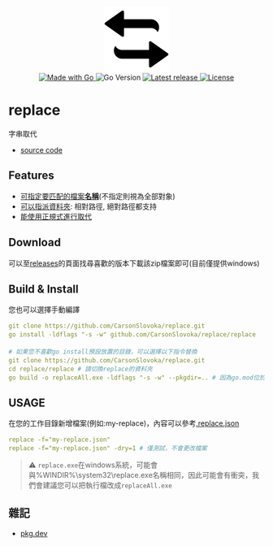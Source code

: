 <p align="center">
  <a href="asset/img/site/favicon.svg">
    <img alt="replace" src="asset/img/site/favicon.svg" width="128"/>
  </a><br>
  <a href="http://golang.org">
      <img src="https://img.shields.io/badge/Made%20with-Go-1f425f.svg" alt="Made with Go">
  </a>

  <img src="https://img.shields.io/github/go-mod/go-version/CarsonSlovoka/replace?filename=src%2Fgo.mod" alt="Go Version">

  <a href="https://GitHub.com/CarsonSlovoka/replace/releases/">
      <img src="https://img.shields.io/github/release/CarsonSlovoka/replace" alt="Latest release">
  </a>
  <a href="https://github.com/CarsonSlovoka/replace/blob/master/LICENSE">
      <img src="https://img.shields.io/github/license/CarsonSlovoka/replace.svg" alt="License">
  </a>
</p>

# replace

字串取代

- [source code](./replace)

## Features

- [可指定要匹配的檔案**名稱**](https://github.com/CarsonSlovoka/replace/blob/1230a78f5e29ab84177b362fff48e27264c97aba/src/.replace.json#L2-L3)(不指定則視為全部對象)
- [可以指派資料夾](https://github.com/CarsonSlovoka/replace/blob/1230a78f5e29ab84177b362fff48e27264c97aba/src/.replace.json#L13-L14): 相對路徑, 絕對路徑都支持
- [能使用正規式進行取代](https://github.com/CarsonSlovoka/replace/blob/1230a78f5e29ab84177b362fff48e27264c97aba/src/.replace.json#L4-L5)

## Download

可以至[releases](https://github.com/CarsonSlovoka/replace/releases)的頁面找尋喜歡的版本下載該zip檔案即可(目前僅提供windows)

## Build & Install

您也可以選擇手動編譯

```yaml
git clone https://github.com/CarsonSlovoka/replace.git
go install -ldflags "-s -w" github.com/CarsonSlovoka/replace/replace

# 如果您不喜歡go install預設放置的目錄，可以選擇以下指令替換
git clone https://github.com/CarsonSlovoka/replace.git
cd replace/replace # 請切換replace的資料夾
go build -o replaceAll.exe -ldflags "-s -w" --pkgdir=.. # 因為go.mod位於上層目錄之中
```

## USAGE

在您的工作目錄新增檔案(例如:my-replace)，內容可以參考[.replace.json](src/.replace.json)

```yaml
replace -f="my-replace.json"
replace -f="my-replace.json" -dry=1 # 僅測試，不會更改檔案
```

> ⚠ `replace.exe`在windows系統，可能會與%WINDIR%\system32\replace.exe名稱相同，因此可能會有衝突，我們會建議您可以把執行檔改成`replaceAll.exe`

## 雜記

- [pkg.dev](doc/pkg-dev.md)
